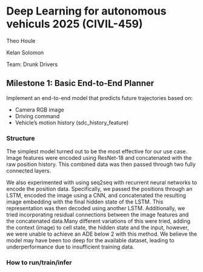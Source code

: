 # Deep Learning for autonomous vehiculs 2025 (CIVIL-459)
Theo Houle

Kelan Solomon

Team: Drunk Drivers
## Milestone 1: Basic End-to-End Planner
Implement an end-to-end model that predicts future trajectories based on:
- Camera RGB image
- Driving command
- Vehicle’s motion history (sdc_history_feature)
### Structure
The simplest model turned out to be the most effective for our use case. Image features were encoded using ResNet-18 and concatenated with the raw position history. This combined data was then passed through two fully connected layers.

We also experimented with using seq2seq with recurrent neural networks to encode the position data. Specifically, we passed the positions through an LSTM, encoded the image using a CNN, and concatenated the resulting image embedding with the final hidden state of the LSTM. This representation was then decoded using another LSTM. Additionally, we tried incorporating residual connections between the image features and the concatenated data.Many different variations of this were tried, adding the context (image) to cell state, the hidden state and the input, however, we were unable to achieve an ADE below 2 with this method. We believe the model may have been too deep for the available dataset, leading to underperformance due to insufficient training data. 

### How to run/train/infer
